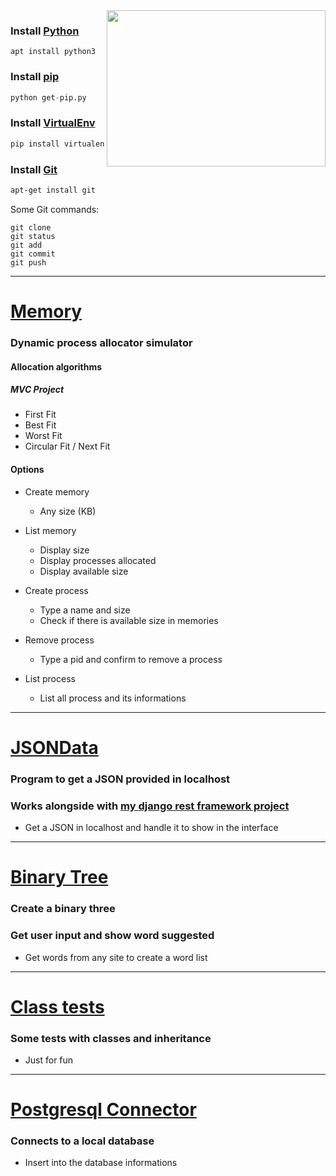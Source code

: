 <img align="right" width="350" height="250" src="https://www.python.org/static/community_logos/python-logo-inkscape.svg">

### Install [Python](https://www.python.org/)
```base
apt install python3
```

### Install [pip](https://pypi.org/project/pip/)
```python
python get-pip.py
```

### Install [VirtualEnv](https://virtualenv.pypa.io/en/stable/)
```python
pip install virtualenv
``` 

### Install [Git](https://git-scm.com/)
```bash
apt-get install git
```
Some Git commands:
```commandline
git clone
git status
git add
git commit
git push
```

-----

# [Memory](https://github.com/eduschadesoares/pythonCodes/tree/master/pythonCodes/Memory)
### Dynamic process allocator simulator
#### Allocation algorithms
##### MVC Project

- First Fit
- Best Fit 
- Worst Fit
- Circular Fit / Next Fit

#### Options

* Create memory
    * Any size (KB)
* List memory
    * Display size
    * Display processes allocated
    * Display available size
    
* Create process
    * Type a name and size
    * Check if there is available size in memories
    
* Remove process
    * Type a pid and confirm to remove a process
   
* List process
    * List all process and its informations
    
-----

# [JSONData](https://github.com/eduschadesoares/pythonCodes/tree/master/pythonCodes/JSONData)
### Program to get a JSON provided in localhost
### Works alongside with [my django rest framework project](https://github.com/eduschadesoares/djangoMusicWebService)

* Get a JSON in localhost and handle it to show in the interface

-----

# [Binary Tree](https://github.com/eduschadesoares/pythonCodes/tree/master/pythonCodes/Binary%20Tree)
### Create a binary three
### Get user input and show word suggested

* Get words from any site to create a word list

-----

# [Class tests](https://github.com/eduschadesoares/pythonCodes/tree/master/pythonCodes/Classes)
### Some tests with classes and inheritance

* Just for fun

-----

# [Postgresql Connector](https://github.com/eduschadesoares/pythonCodes/tree/master/pythonCodes/Postgresql%20Connection)
### Connects to a local database

* Insert into the database informations
